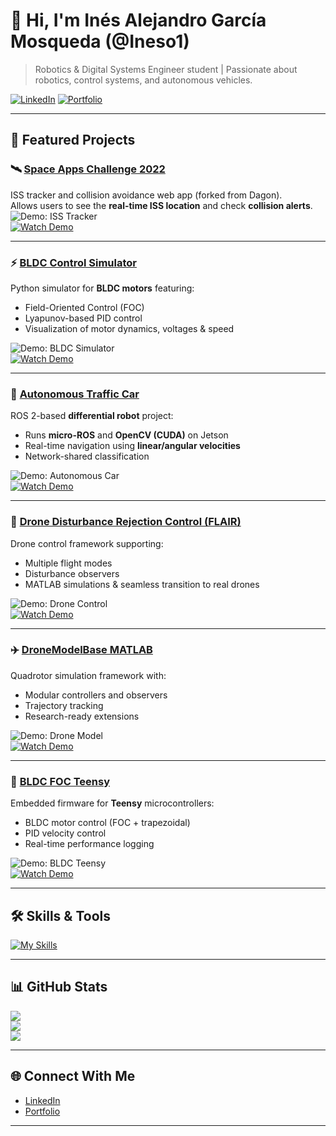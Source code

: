 # 👋 Hi, I'm Inés Alejandro García Mosqueda (@Ineso1)

> Robotics & Digital Systems Engineer student | Passionate about robotics, control systems, and autonomous vehicles.

[![LinkedIn](https://img.shields.io/badge/LinkedIn-blue?logo=linkedin&logoColor=white)](https://www.linkedin.com/in/ines-alejandro-garcia-mosqueda-8128a8237)
[![Portfolio](https://img.shields.io/badge/Portfolio-website-success)](https://portfolio-template-bt3.pages.dev/)

---

## 🚀 Featured Projects

### 🛰️ [Space Apps Challenge 2022](https://github.com/Ineso1/space-apps-challenge-2022)
ISS tracker and collision avoidance web app (forked from Dagon).  
Allows users to see the **real-time ISS location** and check **collision alerts**.  
![Demo: ISS Tracker](assets/space-apps.png)  
[![Watch Demo](https://img.youtube.com/vi/YOUTUBE_ID/0.jpg)](https://youtu.be/YOUTUBE_ID)

---

### ⚡ [BLDC Control Simulator](https://github.com/Ineso1/bldc_control_simulator)
Python simulator for **BLDC motors** featuring:
- Field-Oriented Control (FOC)
- Lyapunov-based PID control
- Visualization of motor dynamics, voltages & speed  

![Demo: BLDC Simulator](assets/bldc-sim.png)  
[![Watch Demo](https://img.youtube.com/vi/YOUTUBE_ID/0.jpg)](https://youtu.be/YOUTUBE_ID)

---

### 🚗 [Autonomous Traffic Car](https://github.com/Ineso1/autonomous_traffic_car)
ROS 2-based **differential robot** project:  
- Runs **micro-ROS** and **OpenCV (CUDA)** on Jetson  
- Real-time navigation using **linear/angular velocities**  
- Network-shared classification  

![Demo: Autonomous Car](assets/autonomous-car.png)  
[![Watch Demo](https://img.youtube.com/vi/YOUTUBE_ID/0.jpg)](https://youtu.be/YOUTUBE_ID)

---

### 🚁 [Drone Disturbance Rejection Control (FLAIR)](https://github.com/Ineso1/drone_disturbance_rejection_control_flair)
Drone control framework supporting:  
- Multiple flight modes  
- Disturbance observers  
- MATLAB simulations & seamless transition to real drones  

![Demo: Drone Control](assets/drone-control.png)  
[![Watch Demo](https://img.youtube.com/vi/YOUTUBE_ID/0.jpg)](https://youtu.be/YOUTUBE_ID)

---

### ✈️ [DroneModelBase MATLAB](https://github.com/Ineso1/DroneModelBase_matlabScripting)
Quadrotor simulation framework with:  
- Modular controllers and observers  
- Trajectory tracking  
- Research-ready extensions  

![Demo: Drone Model](assets/drone-model.png)  
[![Watch Demo](https://img.youtube.com/vi/YOUTUBE_ID/0.jpg)](https://youtu.be/YOUTUBE_ID)

---

### 🔧 [BLDC FOC Teensy](https://github.com/Ineso1/bldcFOC_teensy)
Embedded firmware for **Teensy** microcontrollers:  
- BLDC motor control (FOC + trapezoidal)  
- PID velocity control  
- Real-time performance logging  

![Demo: BLDC Teensy](assets/bldc-teensy.png)  
[![Watch Demo](https://img.youtube.com/vi/YOUTUBE_ID/0.jpg)](https://youtu.be/YOUTUBE_ID)

---

## 🛠️ Skills & Tools
[![My Skills](https://skillicons.dev/icons?i=python,cpp,matlab,arduino,ros,opencv,git,linux&perline=8)](https://skillicons.dev)

---

## 📊 GitHub Stats
![](https://github-readme-stats.vercel.app/api?username=Ineso1&show_icons=true&theme=radical)  
![](https://github-readme-streak-stats.herokuapp.com/?user=Ineso1&theme=radical)  
![](https://github-readme-stats.vercel.app/api/top-langs/?username=Ineso1&layout=compact&theme=radical)

---

## 🌐 Connect With Me
- [LinkedIn](https://www.linkedin.com/in/ines-alejandro-garcia-mosqueda-8128a8237)  
- [Portfolio](https://portfolio-template-bt3.pages.dev/)  

---
